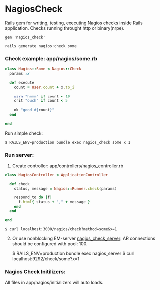NagiosCheck
===========

Rails gem for writing, testing, executing Nagios checks inside Rails application.
Checks running throught http or binary(nrpe).

    gem 'nagios_check'
    
    rails generate nagios:check some
    
### Check example: app/nagios/some.rb
```ruby
class Nagios::Some < Nagios::Check
  params :x

  def execute
    count = User.count + x.to_i
  
    warn "hmmm" if count < 10
    crit "ouch" if count < 5
    
    ok "good #{count}"
  end

end
```

Run simple check: 

    $ RAILS_ENV=production bundle exec nagios_check some x 1
    

### Run server:

1. Create controller: app/controllers/nagios_controller.rb

```ruby
class NagiosController < ApplicationController

  def check
    status, message = Nagios::Runner.check(params)

    respond_to do |f|
      f.html{ status + "," + message }
    end
  end

end
```

    $ curl localhost:3000/nagios/check?method=some&x=1

2. Or use nonblocking EM-server [nagios_check_server](http://github.com/kostya/nagios_check_server):
AR connections should be configured with pool: 100.

    $ RAILS_ENV=production bundle exec nagios_server
    $ curl localhost:9292/check/some?x=1


### Nagios Check Initilizers:
All files in app/nagios/initializers will auto loads.
